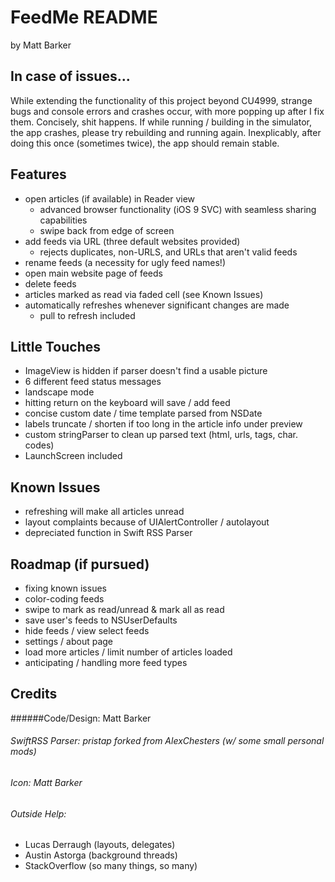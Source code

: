 # FeedMe README 
by Matt Barker

## In case of issues...
While extending the functionality of this project beyond CU4999, strange bugs and console errors and crashes occur, with more popping up after I fix them. Concisely, shit happens. If while running / building in the simulator, the app crashes, please try rebuilding and running again. Inexplicably, after doing this once (sometimes twice), the app should remain stable. 

## Features
- open articles (if available) in Reader view
	- advanced browser functionality (iOS 9 SVC) with seamless sharing capabilities
	- swipe back from edge of screen
- add feeds via URL (three default websites provided)
	- rejects duplicates, non-URLS, and URLs that aren't valid feeds
- rename feeds (a necessity for ugly feed names!)
- open main website page of feeds
- delete feeds
- articles marked as read via faded cell (see Known Issues)
- automatically refreshes whenever significant changes are made
	- pull to refresh included

## Little Touches
- ImageView is hidden if parser doesn't find a usable picture
- 6 different feed status messages
- landscape mode
- hitting return on the keyboard will save / add feed
- concise custom date / time template parsed from NSDate
- labels truncate / shorten if too long in the article info under preview
- custom stringParser to clean up parsed text (html, urls, tags, char. codes)
- LaunchScreen included

## Known Issues
- refreshing will make all articles unread
- layout complaints because of UIAlertController / autolayout
- depreciated function in Swift RSS Parser

## Roadmap (if pursued)
- fixing known issues
- color-coding feeds
- swipe to mark as read/unread & mark all as read
- save user's feeds to NSUserDefaults
- hide feeds / view select feeds
- settings / about page
- load more articles / limit number of articles loaded
- anticipating / handling more feed types

## Credits
######Code/Design: Matt Barker

###### SwiftRSS Parser: pristap forked from AlexChesters (w/ some small personal mods)

###### Icon: Matt Barker

###### Outside Help: 
- Lucas Derraugh (layouts, delegates)
- Austin Astorga (background threads)
- StackOverflow (so many things, so many)
